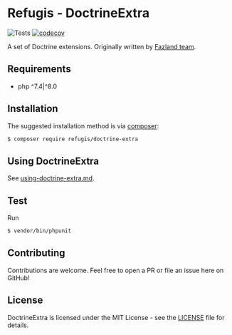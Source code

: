 Refugis - DoctrineExtra
=======================
![Tests](https://github.com/refugis/doctrine-extra/workflows/Tests/badge.svg)
[![codecov](https://codecov.io/gh/refugis/doctrine-extra/branch/master/graph/badge.svg?token=K89TGYQWDX)](https://codecov.io/gh/refugis/doctrine-extra)

A set of Doctrine extensions.
Originally written by [Fazland team](https://www.github.com/fazland/doctrine-extra).

Requirements
------------
- php ^7.4|^8.0

Installation
------------
The suggested installation method is via [composer](https://getcomposer.org/):

```sh
$ composer require refugis/doctrine-extra
```

Using DoctrineExtra
-------------------
See [using-doctrine-extra.md](./docs/using-doctrine-extra.md).

Test
----
Run 
```sh
$ vendor/bin/phpunit
```

Contributing
------------
Contributions are welcome. Feel free to open a PR or file an issue here on GitHub!

License
-------
DoctrineExtra is licensed under the MIT License - see the [LICENSE](https://github.com/refugis/doctrine-extra/blob/master/LICENSE) file for details.
